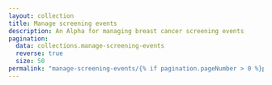 ```yaml
---
layout: collection
title: Manage screening events
description: An Alpha for managing breast cancer screening events
pagination:
  data: collections.manage-screening-events
  reverse: true
  size: 50
permalink: "manage-screening-events/{% if pagination.pageNumber > 0 %}page/{{ pagination.pageNumber + 1 }}{% endif %}/"
---
```

